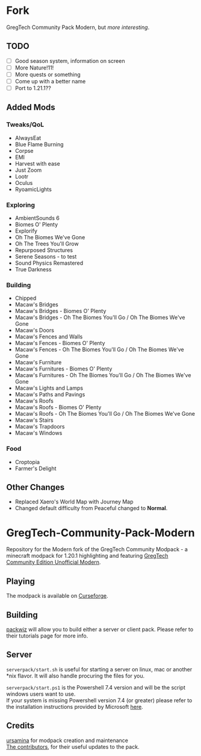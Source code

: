# Fork

GregTech Community Pack Modern, but *more interesting*.

## TODO

- [ ] Good season system, information on screen
- [ ] More Nature!11!
- [ ] More quests or something
- [ ] Come up with a better name
- [ ] Port to 1.21.1??

## Added Mods

### Tweaks/QoL

- AlwaysEat
- Blue Flame Burning
- Corpse
- EMI
- Harvest with ease
- Just Zoom
- Lootr
- Oculus
- RyoamicLights

### Exploring

- AmbientSounds 6
- Biomes O' Plenty
- Explorify
- Oh The Biomes We've Gone
- Oh The Trees You'll Grow
- Repurposed Structures
- Serene Seasons - to test
- Sound Physics Remastered
- True Darkness

### Building

- Chipped
- Macaw's Bridges
- Macaw's Bridges - Biomes O' Plenty
- Macaw's Bridges - Oh The Biomes You'll Go / Oh The Biomes We've Gone
- Macaw's Doors
- Macaw's Fences and Walls
- Macaw's Fences - Biomes O' Plenty
- Macaw's Fences - Oh The Biomes You'll Go / Oh The Biomes We've Gone
- Macaw's Furniture
- Macaw's Furnitures - Biomes O' Plenty
- Macaw's Furnitures - Oh The Biomes You'll Go / Oh The Biomes We've Gone
- Macaw's Lights and Lamps
- Macaw's Paths and Pavings
- Macaw's Roofs
- Macaw's Roofs - Biomes O' Plenty
- Macaw's Roofs - Oh The Biomes You'll Go / Oh The Biomes We've Gone
- Macaw's Stairs
- Macaw's Trapdoors
- Macaw's Windows

### Food

- Croptopia
- Farmer's Delight

## Other Changes

- Replaced Xaero's World Map with Journey Map
- Changed default difficulty from Peaceful changed to **Normal**.

# GregTech-Community-Pack-Modern

Repository for the Modern fork of the GregTech Community Modpack - a minecraft modpack for 1.20.1 highlighting and featuring [GregTech Community Edition Unofficial Modern](https://github.com/GregTechCEu/GregTech-Modern).

## Playing

The modpack is available on [Curseforge](https://legacy.curseforge.com/minecraft/modpacks/gregtech-community-pack-modern).

## Building

[packwiz](https://packwiz.infra.link/) will allow you to build either a server or client pack.
Please refer to their tutorials page for more info.

## Server

`serverpack/start.sh` is useful for starting a server on linux, mac or another \*nix flavor. It will also handle procuring the files for you.

`serverpack/start.ps1` is the Powershell 7.4 version and will be the script windows users want to use.<br/>
If your system is missing Powershell version 7.4 (or greater) please refer to the installation instructions provided
by Microsoft [here](https://learn.microsoft.com/en-us/powershell/scripting/install/installing-powershell-on-windows?view=powershell-7.4).

## Credits

[ursamina](https://github.com/ursamina) for modpack creation and maintenance<br/>
[The contributors](https://github.com/GregTechCEu/GregTech-Modern-Community-Pack/graphs/contributors),
for their useful updates to the pack.
